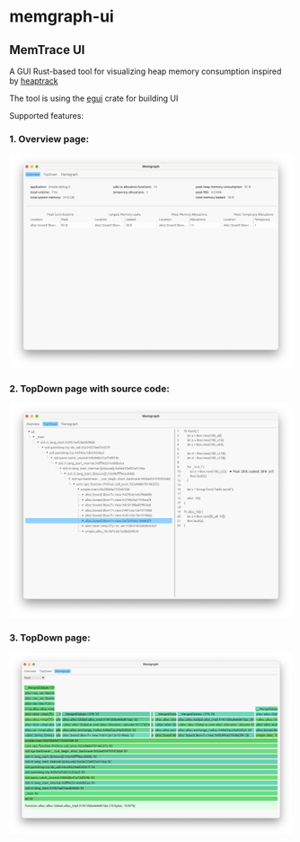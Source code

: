 # memgraph-ui

## MemTrace UI

A GUI Rust-based tool for visualizing heap memory consumption inspired by [heaptrack](https://github.com/KDE/heaptrack)

The tool is using the [egui](https://github.com/emilk/egui) crate for building UI

Supported features:

### 1. Overview page:

<img src="overview.png" alt="overview" width="800"/>

### 2. TopDown page with source code:

<img src="topdown.png" alt="topdown" width="800"/>

### 3. TopDown page:

![flamegraph](flamegraph.png)


